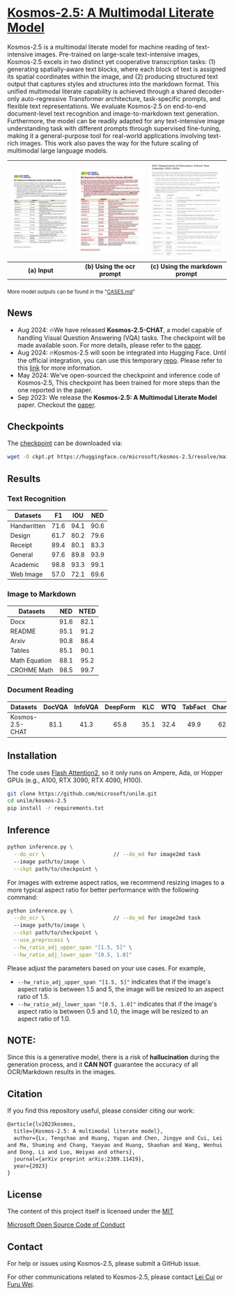 # [Kosmos-2.5: A Multimodal Literate Model](https://arxiv.org/abs/2309.11419)
Kosmos-2.5 is a multimodal literate model for machine reading of text-intensive images. Pre-trained on large-scale text-intensive images, Kosmos-2.5 excels in two distinct yet cooperative transcription tasks: (1) generating spatially-aware text blocks, where each block of text is assigned its spatial coordinates within the image, and (2) producing structured text output that captures styles and structures into the markdown format. This unified multimodal literate capability is achieved through a shared decoder-only auto-regressive Transformer architecture, task-specific prompts, and flexible text representations. We evaluate Kosmos-2.5 on end-to-end document-level text recognition and image-to-markdown text generation. Furthermore, the model can be readily adapted for any text-intensive image understanding task with different prompts through supervised fine-tuning, making it a general-purpose tool for real-world applications involving text-rich images. This work also paves the way for the future scaling of multimodal large language models.

| ![Image 1](assets/example/in.png) | ![Image 2](assets/example/ocr.png) | ![Image 3](assets/example/md.png) |
|:---------------------------------:|:----------------------------------:|:---------------------------------:|
|       **(a) Input**               |    **(b) Using the ocr prompt** |   **(c) Using the markdown prompt** |

<sub>More model outputs can be found in the "[CASES.md](./CASES.md)"</sub>

## News
- Aug 2024: 🔥We have released **Kosmos-2.5-CHAT**, a model capable of handling Visual Question Answering (VQA) tasks. The checkpoint will be made available soon. For more details, please refer to the [paper](https://arxiv.org/abs/2309.11419).
- Aug 2024: 🔥Kosmos-2.5 will soon be integrated into Hugging Face. Until the official integration, you can use this temporary [repo](https://github.com/tic-top/transformers.git). Please refer to this [link](https://huggingface.co/microsoft/kosmos-2.5) for more information.
- May 2024: We've open-sourced the checkpoint and inference code of Kosmos-2.5, This checkpoint has been trained for more steps than the one reported in the paper.  
- Sep 2023: We release the **Kosmos-2.5: A Multimodal Literate Model** paper. Checkout the [paper](https://arxiv.org/abs/2309.11419).

## Checkpoints
The [checkpoint](https://huggingface.co/microsoft/kosmos-2.5/resolve/main/ckpt.pt?download=true) can be downloaded via:
```bash
wget -O ckpt.pt https://huggingface.co/microsoft/kosmos-2.5/resolve/main/ckpt.pt?download=true
```

## Results
### Text Recognition
| Datasets    |  F1  |  IOU | NED  |
|-------------|:----:|:----:|:----:|
| Handwritten | 71.6 | 94.1 | 90.6 |
| Design      | 61.7 | 80.2 | 79.6 |
| Receipt     | 89.4 | 80.1 | 83.3 |
| General     | 97.6 | 89.8 | 93.9 |
| Academic    | 98.8 | 93.3 | 99.1 |
| Web Image   | 57.0 | 72.1 | 69.6 |

### Image to Markdown
| Datasets      | NED  | NTED |
|---------------|:----:|:----:|
| Docx          | 91.6 | 82.1 |
| README        | 95.1 | 91.2 |
| Arxiv         | 90.8 | 86.4 |
| Tables        | 85.1 | 90.1 |
| Math Equation | 88.1 | 95.2 |
| CROHME Math   | 98.5 | 99.7 |

### Document Reading
| Datasets        | DocVQA | InfoVQA | DeepForm | KLC | WTQ | TabFact | ChartQA | TextVQA | VisualMRC |
|-----------------|:------:|:-------:|:--------:|:---:|:---:|:-------:|:-------:|:-------:|:---------:|
| Kosmos-2.5-CHAT |  81.1  |  41.3   |   65.8   |35.1 |32.4 | 49.9    | 62.3    | 40.7    | 156.0     | 

## Installation
The code uses [Flash Attention2](https://github.com/Dao-AILab/flash-attention), so it only runs on Ampere, Ada, or Hopper GPUs (e.g., A100, RTX 3090, RTX 4090, H100).
``` bash
git clone https://github.com/microsoft/unilm.git
cd unilm/kosmos-2.5
pip install -r requirements.txt
```

## Inference

  ``` bash
  python inference.py \
    --do_ocr \                      // --do_md for image2md task
    --image path/to/image \
    --ckpt path/to/checkpoint \ 
  ```
For images with extreme aspect ratios, we recommend resizing images to a more typical aspect ratio for better performance with the following command:
  ``` bash
  python inference.py \
    --do_ocr \                      // --do_md for image2md task
    --image path/to/image \
    --ckpt path/to/checkpoint \
    --use_preprocess \
    --hw_ratio_adj_upper_span "[1.5, 5]" \
    --hw_ratio_adj_lower_span "[0.5, 1.0]" 
  ```
  Please adjust the parameters based on your use cases. For example,
  - `--hw_ratio_adj_upper_span "[1.5, 5]"` indicates that if the image's aspect ratio is between 1.5 and 5, the image will be resized to an aspect ratio of 1.5. 
  - `--hw_ratio_adj_lower_span "[0.5, 1.0]"` indicates that if the image's aspect ratio is between 0.5 and 1.0, the image will be resized to an aspect ratio of 1.0.
  
  

## NOTE:
Since this is a generative model, there is a risk of **hallucination** during the generation process, and it **CAN NOT** guarantee the accuracy of all OCR/Markdown results in the images.

## Citation

If you find this repository useful, please consider citing our work:
```
@article{lv2023kosmos,
  title={Kosmos-2.5: A multimodal literate model},
  author={Lv, Tengchao and Huang, Yupan and Chen, Jingye and Cui, Lei and Ma, Shuming and Chang, Yaoyao and Huang, Shaohan and Wang, Wenhui and Dong, Li and Luo, Weiyao and others},
  journal={arXiv preprint arXiv:2309.11419},
  year={2023}
}
```


## License
The content of this project itself is licensed under the [MIT](./LICENSE)

[Microsoft Open Source Code of Conduct](https://opensource.microsoft.com/codeofconduct)


## Contact
For help or issues using Kosmos-2.5, please submit a GitHub issue.

For other communications related to Kosmos-2.5, please contact [Lei Cui](mailto:lecu@microsoft.com) or [Furu Wei](mailto:fuwei@microsoft.com).

